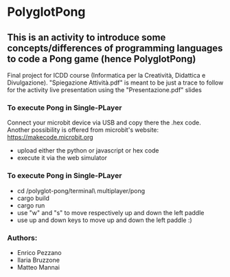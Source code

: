 # PolyglotPong
## This is an activity to introduce some concepts/differences of programming languages to code a Pong game (hence PolyglotPong)

Final project for ICDD course (Informatica per la Creatività, Didattica e Divulgazione).
"Spiegazione Attività.pdf" is meant to be just a trace to follow for the activity live presentation using the "Presentazione.pdf" slides

### To execute Pong in Single-PLayer
Connect your microbit device via USB and copy there the .hex code.
Another possibility is offered from microbit's website: https://makecode.microbit.org
- upload either the python or javascript or hex code 
- execute it via the web simulator 

### To execute Pong in Single-PLayer
- cd /polyglot-pong/terminal\ multiplayer/pong
- cargo build
- cargo run
- use "w" and "s" to move respectively up and down the left paddle
- use up and down keys to move up and down the left paddle :)

### Authors:
- Enrico Pezzano
- Ilaria Bruzzone
- Matteo Mannai
